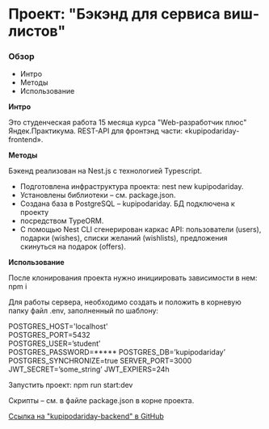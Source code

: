 # Проект: "Бэкэнд для сервиса виш-листов"

### Обзор

- Интро
- Методы
- Использование

**Интро**

Это студенческая работа 15 месяца курса "Web-разработчик плюс" Яндек.Практикума. REST-API для фронтэнд части: «kupipodariday-frontend».

**Методы**

Бэкенд реализован на Nest.js с технологией Typescript.

- Подготовлена инфраструктура проекта: nest new kupipodariday.
- Установлены библиотеки – см. package.json.
- Создана база в PostgreSQL – kupipodariday. БД подключена к проекту
- посредством TypeORM.
- С помощью Nest CLI сгенерирован каркас API: пользователи (users), подарки (wishes), списки желаний (wishlists), предложения скинуться на подарок (offers).

**Использование**

После клонирования проекта нужно инициировать зависимости в нем: npm i

Для работы сервера, необходимо создать и положить в корневую папку файл .env, заполненный по шаблону:

  POSTGRES_HOST='localhost'  
  POSTGRES_PORT=5432  
  POSTGRES_USER=’student’  
  POSTGRES_PASSWORD=*****
  POSTGRES_DB=’kupipodariday’
  POSTGRES_SYNCHRONIZE=true
  SERVER_PORT=3000
  JWT_SECRET=’some_string’
  JWT_EXPIERS=24h
  
Запустить проект:
npm run start:dev

Скрипты – см. в файле package.json в корне проекта.

[Ссылка на "kupipodariday-backend" в GitHub](https://github.com/vasaykh2/kupipodariday-backend)
